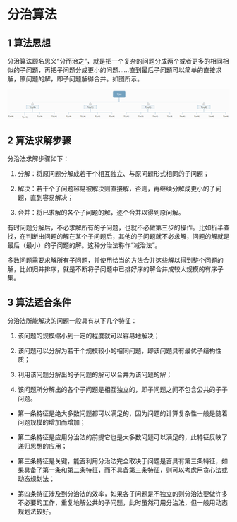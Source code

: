 # 分治算法

## 1 算法思想 

分治算法顾名思义“分而治之”，就是把一个复杂的问题分成两个或者更多的相同相似的子问题，再把子问题分成更小的问题……直到最后子问题可以简单的直接求解，原问题的解，即子问题解得合并。如图所示。

![](img/1.png)

## 2 算法求解步骤

分治法求解步骤如下：

1) 分解：将原问题分解成若干个相互独立、与原问题形式相同的子问题；

2) 解决：若干个子问题容易被解决则直接解，否则，再继续分解成更小的子问题，直到容易解决；

3) 合并：将已求解的各个子问题的解，逐个合并以得到原问解。
   
有时问题分解后，不必求解所有的子问题，也就不必做第三步的操作。比如折半查找，在判断出问题的解在某个子问题后，其他的子问题就不必求解，问题的解就是最后（最小）的子问题的解。这种分治法称作“减治法”。

多数问题需要求解所有子问题，并使用恰当的方法合并这些解以得到整个问题的解，比如归并排序，就是不断将子问题中已排好序的解合并成较大规模的有序子集。

## 3 算法适合条件

分治法所能解决的问题一般具有以下几个特征：

1) 该问题的规模缩小到一定的程度就可以容易地解决；

2) 该问题可以分解为若干个规模较小的相同问题，即该问题具有最优子结构性质；

3) 利用该问题分解出的子问题的解可以合并为该问题的解；

4) 该问题所分解出的各个子问题是相互独立的，即子问题之间不包含公共的子子问题。

- 第一条特征是绝大多数问题都可以满足的，因为问题的计算复杂性一般是随着问题规模的增加而增加；

- 第二条特征是应用分治法的前提它也是大多数问题可以满足的，此特征反映了递归思想的应用；

- 第三条特征是关键，能否利用分治法完全取决于问题是否具有第三条特征，如果具备了第一条和第二条特征，而不具备第三条特征，则可以考虑用贪心法或动态规划法；

- 第四条特征涉及到分治法的效率，如果各子问题是不独立的则分治法要做许多不必要的工作，重复地解公共的子问题，此时虽然可用分治法，但一般用动态规划法较好。

